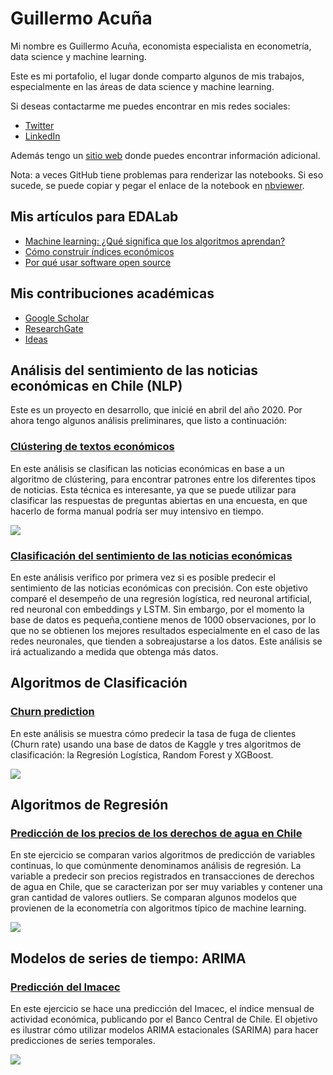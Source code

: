 # Guillermo Acuña
Mi nombre es Guillermo Acuña, economista especialista en econometría, data science y machine learning. 

Este es mi portafolio, el lugar donde comparto algunos de mis trabajos, especialmente en las áreas de data science y machine learning.

Si deseas contactarme me puedes encontrar en mis redes sociales:
- [Twitter](https://twitter.com/guillermoacuna)
- [LinkedIn](https://www.linkedin.com/in/guillermoacuna/)

Además tengo un [sitio web](https://sites.google.com/view/guillermoacuna/home) donde puedes encontrar información adicional.

Nota: a veces GitHub tiene problemas para renderizar las notebooks. Si eso sucede, se puede copiar y pegar el enlace de la notebook en [nbviewer](https://nbviewer.jupyter.org/).

## Mis artículos para EDALab
- [Machine learning: ¿Qué significa que los algoritmos aprendan?](https://www.edalab.cl/data-science/machine-learning-que-significa-que-los-algoritmos-aprendan/)
- [Cómo construir índices económicos](https://www.edalab.cl/economia/como-construir-indices-economicos/)
- [Por qué usar software open source](https://www.edalab.cl/data-science/por-que-usar-software-open-source/)

## Mis contribuciones académicas
- [Google Scholar](https://scholar.google.cl/citations?user=lV-J7MsAAAAJ&hl)
- [ResearchGate](https://www.researchgate.net/profile/Guillermo_Acuna3)
- [Ideas](https://ideas.repec.org/e/pac70.html)

## Análisis del sentimiento de las noticias económicas en Chile (NLP)
Este es un proyecto en desarrollo, que inicié en abril del año 2020. Por ahora tengo algunos análisis preliminares, que listo a continuación:

### [Clústering de textos económicos](https://github.com/guillermoacuna-lab/portfolio/blob/main/Text%20Clustering.ipynb)
En este análisis se clasifican las noticias económicas en base a un algoritmo de clústering, para encontrar patrones entre los diferentes tipos de noticias. Esta técnica es interesante, ya que se puede utilizar para clasificar las respuestas de preguntas abiertas en una encuesta, en que hacerlo de forma manual podría ser muy intensivo en tiempo. 

![](https://github.com/guillermoacuna-lab/Portafolio/blob/main/Images/wordcloudnoticias.jpg)

### [Clasificación del sentimiento de las noticias económicas](https://github.com/guillermoacuna-lab/Portafolio/blob/main/SentimentNews.ipynb)
En este análisis verifico por primera vez si es posible predecir el sentimiento de las noticias económicas con precisión. Con este objetivo comparé el desempeño de una regresión logística, red neuronal artificial, red neuronal con embeddings y LSTM. Sin embargo, por el momento la base de datos es pequeña,contiene menos de 1000 observaciones, por lo que no se obtienen los mejores resultados especialmente en el caso de las redes neuronales, que tienden a sobreajustarse a los datos. Este análisis se irá actualizando a medida que obtenga más datos.

## Algoritmos de Clasificación

### [Churn prediction](https://github.com/guillermoacuna-lab/Portafolio/blob/main/Churn.ipynb)
En este análisis se muestra cómo predecir la tasa de fuga de clientes (Churn rate) usando una base de datos de Kaggle y tres algoritmos de clasificación: la Regresión Logística, Random Forest y XGBoost.

![](https://github.com/guillermoacuna-lab/Portafolio/blob/main/Images/Churn%20feature%20importances.png)

## Algoritmos de Regresión

### [Predicción de los precios de los derechos de agua en Chile](https://github.com/guillermoacuna-lab/Portafolio/blob/main/VAC.ipynb)
En ste ejercicio se comparan varios algoritmos de predicción de variables continuas, lo que comúnmente denominamos análisis de regresión. La variable a predecir son precios registrados en transacciones de derechos de agua en Chile, que se caracterizan por ser muy variables y contener una gran cantidad de valores outliers. Se comparan algunos modelos que provienen de la econometría con algoritmos típico de machine learning.

![](https://github.com/guillermoacuna-lab/Portafolio/blob/main/Images/Precios.jpg)

## Modelos de series de tiempo: ARIMA

### [Predicción del Imacec](https://github.com/guillermoacuna-lab/Portafolio/blob/main/ForecastingImacec.ipynb)
En este ejercicio se hace una predicción del Imacec, el índice mensual de actividad económica, publicando por el Banco Central de Chile. El objetivo es ilustrar cómo utilizar modelos ARIMA estacionales (SARIMA) para hacer predicciones de series temporales.

![](https://github.com/guillermoacuna-lab/Portafolio/blob/main/Images/Imacec.jpg)
